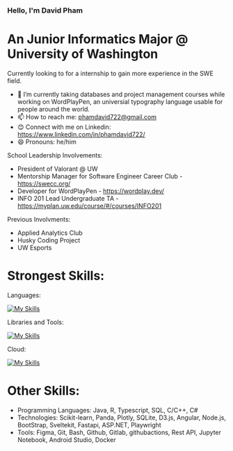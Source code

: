 ### Hello, I'm David Pham
# An Junior Informatics Major @ University of Washington
Currently looking to for a internship to gain more experience in the SWE field.

- 🔭 I’m currently taking databases and project management courses while working on WordPlayPen, an universial typography language usable for people around the world. 
- 📫 How to reach me: phamdavid722@gmail.com
- 😊 Connect with me on Linkedin: https://www.linkedin.com/in/phamdavid722/
- 😄 Pronouns: he/him

School Leadership Involvements: 
- President of Valorant @ UW
- Mentorship Manager for Software Engineer Career Club - https://swecc.org/
- Developer for WordPlayPen - https://wordplay.dev/
- INFO 201 Lead Undergraduate TA - https://myplan.uw.edu/course/#/courses/INFO201

Previous Involvments:
- Applied Analytics Club
- Husky Coding Project
- UW Esports

# Strongest Skills: 
Languages: 

[![My Skills](https://skillicons.dev/icons?i=python,js,html,css)](https://skillicons.dev)

Libraries and Tools:

[![My Skills](https://skillicons.dev/icons?i=react,figma,azure)](https://skillicons.dev)

Cloud:

[![My Skills](https://skillicons.dev/icons?i=firebase,aws)](https://skillicons.dev)

# Other Skills:
- Programming Languages: Java, R, Typescript, SQL, C/C++, C#
- Technologies: Scikit-learn, Panda, Plotly, SQLite, D3.js, Angular, Node.js, BootStrap, Sveltekit, Fastapi, ASP.NET, Playwright
- Tools: Figma, Git, Bash, Github, Gitlab, githubactions, Rest API, Jupyter Notebook, Android Studio, Docker
